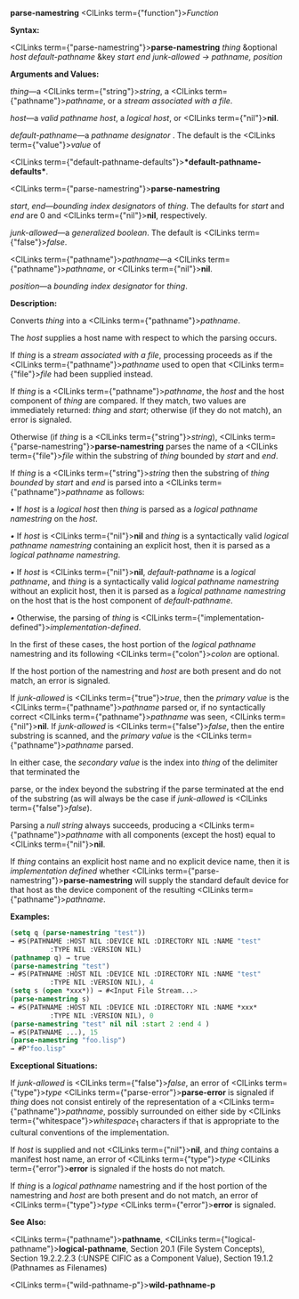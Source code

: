 **parse-namestring** <ClLinks  term={"function"}><i>Function</i></ClLinks> 



**Syntax:** 



<ClLinks  term={"parse-namestring"}><b>parse-namestring</b></ClLinks> *thing* &amp;optional *host default-pathname* &amp;key *start end junk-allowed → pathname, position* 



**Arguments and Values:** 



*thing*—a <ClLinks  term={"string"}><i>string</i></ClLinks>, a <ClLinks  term={"pathname"}><i>pathname</i></ClLinks>, or a *stream associated with a file*. 



*host*—a *valid pathname host*, a *logical host*, or <ClLinks  term={"nil"}><b>nil</b></ClLinks>. 



*default-pathname*—a *pathname designator* . The default is the <ClLinks  term={"value"}><i>value</i></ClLinks> of 



<ClLinks  term={"default-pathname-defaults"}><b>\*default-pathname-defaults\*</b></ClLinks>. 







 



 



<ClLinks  term={"parse-namestring"}><b>parse-namestring</b></ClLinks> 



*start*, *end*—*bounding index designators* of *thing*. The defaults for *start* and *end* are 0 and <ClLinks  term={"nil"}><b>nil</b></ClLinks>, respectively. 



*junk-allowed*—a *generalized boolean*. The default is <ClLinks  term={"false"}><i>false</i></ClLinks>. 



<ClLinks  term={"pathname"}><i>pathname</i></ClLinks>—a <ClLinks  term={"pathname"}><i>pathname</i></ClLinks>, or <ClLinks  term={"nil"}><b>nil</b></ClLinks>. 



*position*—a *bounding index designator* for *thing*. 



**Description:** 



Converts *thing* into a <ClLinks  term={"pathname"}><i>pathname</i></ClLinks>. 



The *host* supplies a host name with respect to which the parsing occurs. 



If *thing* is a *stream associated with a file*, processing proceeds as if the <ClLinks  term={"pathname"}><i>pathname</i></ClLinks> used to open that <ClLinks  term={"file"}><i>file</i></ClLinks> had been supplied instead. 



If *thing* is a <ClLinks  term={"pathname"}><i>pathname</i></ClLinks>, the *host* and the host component of *thing* are compared. If they match, two values are immediately returned: *thing* and *start*; otherwise (if they do not match), an error is signaled. 



Otherwise (if *thing* is a <ClLinks  term={"string"}><i>string</i></ClLinks>), <ClLinks  term={"parse-namestring"}><b>parse-namestring</b></ClLinks> parses the name of a <ClLinks  term={"file"}><i>file</i></ClLinks> within the substring of *thing* bounded by *start* and *end*. 



If *thing* is a <ClLinks  term={"string"}><i>string</i></ClLinks> then the substring of *thing bounded* by *start* and *end* is parsed into a <ClLinks  term={"pathname"}><i>pathname</i></ClLinks> as follows: 



*•* If *host* is a *logical host* then *thing* is parsed as a *logical pathname namestring* on the *host*. 



*•* If *host* is <ClLinks  term={"nil"}><b>nil</b></ClLinks> and *thing* is a syntactically valid *logical pathname namestring* containing an explicit host, then it is parsed as a *logical pathname namestring*. 



*•* If *host* is <ClLinks  term={"nil"}><b>nil</b></ClLinks>, *default-pathname* is a *logical pathname*, and *thing* is a syntactically valid *logical pathname namestring* without an explicit host, then it is parsed as a *logical pathname namestring* on the host that is the host component of *default-pathname*. 



*•* Otherwise, the parsing of *thing* is <ClLinks  term={"implementation-defined"}><i>implementation-defined</i></ClLinks>. 



In the first of these cases, the host portion of the *logical pathname* namestring and its following <ClLinks  term={"colon"}><i>colon</i></ClLinks> are optional. 



If the host portion of the namestring and *host* are both present and do not match, an error is signaled. 



If *junk-allowed* is <ClLinks  term={"true"}><i>true</i></ClLinks>, then the *primary value* is the <ClLinks  term={"pathname"}><i>pathname</i></ClLinks> parsed or, if no syntactically correct <ClLinks  term={"pathname"}><i>pathname</i></ClLinks> was seen, <ClLinks  term={"nil"}><b>nil</b></ClLinks>. If *junk-allowed* is <ClLinks  term={"false"}><i>false</i></ClLinks>, then the entire substring is scanned, and the *primary value* is the <ClLinks  term={"pathname"}><i>pathname</i></ClLinks> parsed. 



In either case, the *secondary value* is the index into *thing* of the delimiter that terminated the 



 



 



parse, or the index beyond the substring if the parse terminated at the end of the substring (as will always be the case if *junk-allowed* is <ClLinks  term={"false"}><i>false</i></ClLinks>). 



Parsing a *null string* always succeeds, producing a <ClLinks  term={"pathname"}><i>pathname</i></ClLinks> with all components (except the host) equal to <ClLinks  term={"nil"}><b>nil</b></ClLinks>. 



If *thing* contains an explicit host name and no explicit device name, then it is *implementation defined* whether <ClLinks  term={"parse-namestring"}><b>parse-namestring</b></ClLinks> will supply the standard default device for that host as the device component of the resulting <ClLinks  term={"pathname"}><i>pathname</i></ClLinks>. 



**Examples:**
```lisp
(setq q (parse-namestring "test")) 
→ #S(PATHNAME :HOST NIL :DEVICE NIL :DIRECTORY NIL :NAME "test" 
	      :TYPE NIL :VERSION NIL) 
(pathnamep q) → true 
(parse-namestring "test") 
→ #S(PATHNAME :HOST NIL :DEVICE NIL :DIRECTORY NIL :NAME "test" 
	      :TYPE NIL :VERSION NIL), 4 
(setq s (open *xxx*)) → #<Input File Stream...> 
(parse-namestring s) 
→ #S(PATHNAME :HOST NIL :DEVICE NIL :DIRECTORY NIL :NAME *xxx* 
	      :TYPE NIL :VERSION NIL), 0 
(parse-namestring "test" nil nil :start 2 :end 4 ) 
→ #S(PATHNAME ...), 15 
(parse-namestring "foo.lisp") 
→ #P"foo.lisp" 
```
**Exceptional Situations:** 



If *junk-allowed* is <ClLinks  term={"false"}><i>false</i></ClLinks>, an error of <ClLinks  term={"type"}><i>type</i></ClLinks> <ClLinks  term={"parse-error"}><b>parse-error</b></ClLinks> is signaled if *thing* does not consist entirely of the representation of a <ClLinks  term={"pathname"}><i>pathname</i></ClLinks>, possibly surrounded on either side by <ClLinks  term={"whitespace"}><i>whitespace</i></ClLinks><sub>1</sub> characters if that is appropriate to the cultural conventions of the implementation. 



If *host* is supplied and not <ClLinks  term={"nil"}><b>nil</b></ClLinks>, and *thing* contains a manifest host name, an error of <ClLinks  term={"type"}><i>type</i></ClLinks> <ClLinks  term={"error"}><b>error</b></ClLinks> is signaled if the hosts do not match. 



If *thing* is a *logical pathname* namestring and if the host portion of the namestring and *host* are both present and do not match, an error of <ClLinks  term={"type"}><i>type</i></ClLinks> <ClLinks  term={"error"}><b>error</b></ClLinks> is signaled. 



**See Also:** 



<ClLinks  term={"pathname"}><b>pathname</b></ClLinks>, <ClLinks  term={"logical-pathname"}><b>logical-pathname</b></ClLinks>, Section 20.1 (File System Concepts), Section 19.2.2.2.3 (:UNSPE CIFIC as a Component Value), Section 19.1.2 (Pathnames as Filenames) 







 



 



<ClLinks  term={"wild-pathname-p"}><b>wild-pathname-p</b></ClLinks> 



